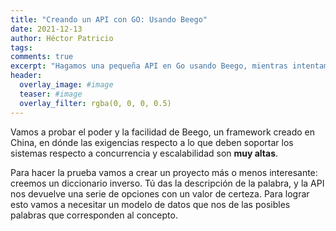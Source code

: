 ```yaml
---
title: "Creando un API con GO: Usando Beego"
date: 2021-12-13
author: Héctor Patricio
tags:
comments: true
excerpt: "Hagamos una pequeña API en Go usando Beego, mientras intentamos seguir los principios de Domain Driven Design"
header:
  overlay_image: #image
  teaser: #image
  overlay_filter: rgba(0, 0, 0, 0.5)
---
```


Vamos a probar el poder y la facilidad de Beego, un framework creado en China, en dónde las exigencias respecto a lo que deben soportar los sistemas respecto a concurrencia y escalabilidad son **muy altas**.

Para hacer la prueba vamos a crear un proyecto más o menos interesante: creemos un diccionario inverso. Tú das la descripción de la palabra, y la API nos devuelve una serie de opciones con un valor de certeza. Para lograr esto vamos a necesitar un modelo de datos que nos de las posibles palabras que corresponden al concepto.
